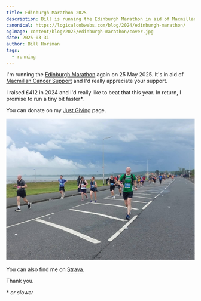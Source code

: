 ```yaml
---
title: Edinburgh Marathon 2025
description: Bill is running the Edinburgh Marathon in aid of Macmillan Cancer Support
canonical: https://logicalcobwebs.com/blog/2024/edinburgh-marathon/
ogImage: content/blog/2025/edinburgh-marathon/cover.jpg
date: 2025-03-31
author: Bill Horsman
tags:
  - running
---
```


I'm running the [Edinburgh Marathon](https://www.edinburghmarathon.com/) again on 25 May 2025. It's in aid of [Macmillan Cancer Support](https://www.macmillan.org.uk/) and I'd really appreciate your support. 

I raised £412 in 2024 and I'd really like to beat that this year. In return, I promise to run a tiny bit faster*.

You can donate on my <a href="https://www.justgiving.com/page/bill-runs-edinburgh-marathon-2025">Just Giving</a> page.

![Me in 2024](cover.jpg)

You can also find me on [Strava](https://www.strava.com/athletes/billhorsman).

Thank you.

\* _or slower_
